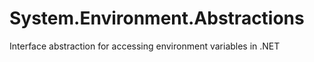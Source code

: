 # System.Environment.Abstractions
Interface abstraction for accessing environment variables in .NET
